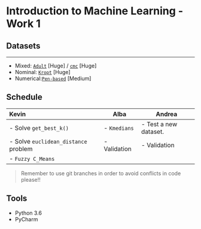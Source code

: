 # Introduction to Machine Learning - Work 1

## Datasets

________

- Mixed: [`Adult`](datasets/adult.arff) [Huge] / [`cmc`](datasets/cmc.arff) [Huge]
- Nominal: [`Kropt`](datasets/kropt.arff) [Huge] 
- Numerical:[`Pen-based`](datasets/pen-based.arff) [Medium]

## Schedule

| Kevin                                | Alba         | Andrea                |
| :----------------------------------- | ------------ | --------------------- |
| - Solve `get_best_k()`               | - `Kmedians` | - Test a new dataset. |
| - Solve `euclidean_distance` problem | - Validation | - Validation          |
| - `Fuzzy C_Means`                    |              |                       |

> Remember to use git branches in order to avoid conflicts in code please!!
>

## Tools

- Python 3.6
- PyCharm
